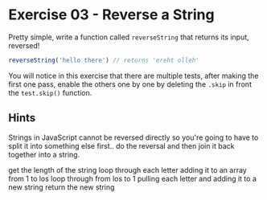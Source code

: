 # Exercise 03 - Reverse a String

Pretty simple, write a function called `reverseString` that returns its input, reversed!

```javascript
reverseString('hello there') // returns 'ereht olleh'
```

You will notice in this exercise that there are multiple tests, after making the first one pass, enable the others one by one by deleting the `.skip` in front the `test.skip()` function.

## Hints
Strings in JavaScript cannot be reversed directly so you're going to have to split it into something else first.. do the reversal and then join it back together into a string.

get the length of the string
loop through each letter adding it to an array from 1 to los
loop through from los to 1 pulling each letter and adding it to a new string
return the new string

